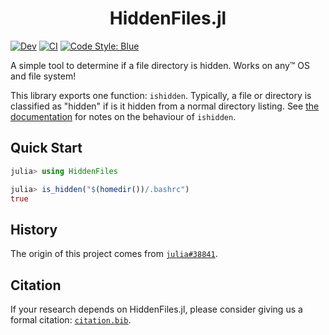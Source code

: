 <h1 align="center">HiddenFiles.jl</h1>

<!-- [![Stable](https://img.shields.io/badge/docs-stable-blue.svg)](https://jakewilliami.github.io/HiddenFiles.jl/stable) -->
[![Dev](https://img.shields.io/badge/docs-dev-blue.svg)](https://jakewilliami.github.io/HiddenFiles.jl/dev)
[![CI](https://github.com/jakewilliami/HiddenFiles.jl/actions/workflows/CI.yml/badge.svg?branch=master)](https://github.com/jakewilliami/HiddenFiles.jl/actions/workflows/CI.yml?query=branch%3Amaster)
[![Code Style: Blue](https://img.shields.io/badge/code%20style-blue-4495d1.svg)](https://github.com/invenia/BlueStyle)


A simple tool to determine if a file directory is hidden.  Works on any&trade; OS and file system!

This library exports one function: `ishidden`.  Typically, a file or directory is classified as "hidden" if is it hidden from a normal directory listing.  See [the documentation](https://jakewilliami.github.io/HiddenFiles.jl/dev) for notes on the behaviour of `ishidden`.

## Quick Start

```julia
julia> using HiddenFiles

julia> is_hidden("$(homedir())/.bashrc")
true
```

## History

The origin of this project comes from [`julia#38841`](https://github.com/JuliaLang/julia/issues/38841).

## Citation

If your research depends on HiddenFiles.jl, please consider giving us a formal citation: [`citation.bib`](./citation.bib).
